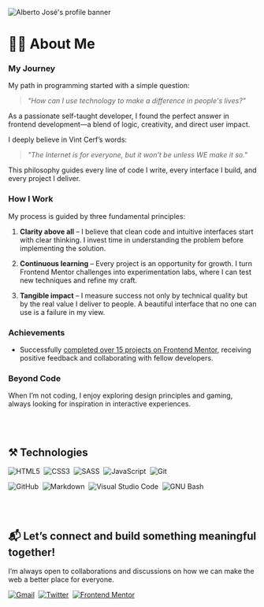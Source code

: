 ![Alberto José's profile banner](https://github.com/user-attachments/assets/7dd60bd3-40b8-44e6-b464-d135aa9e2a83)

<!-- About Me - start -->
# 👨‍💻 About Me

### My Journey

My path in programming started with a simple question: 

> *"How can I use technology to make a difference in people's lives?"* 

As a passionate self-taught developer, I found the perfect answer in frontend development—a blend of logic, creativity, and direct user impact.  

I deeply believe in Vint Cerf’s words: 

> *"The Internet is for everyone, but it won’t be unless WE make it so."* 

This philosophy guides every line of code I write, every interface I build, and every project I deliver.  

### How I Work

My process is guided by three fundamental principles:  

1. **Clarity above all** – I believe that clean code and intuitive interfaces start with clear thinking. I invest time in understanding the problem before implementing the solution.  

2. **Continuous learning** – Every project is an opportunity for growth. I turn Frontend Mentor challenges into experimentation labs, where I can test new techniques and refine my craft.  

3. **Tangible impact** – I measure success not only by technical quality but by the real value I deliver to people. A beautiful interface that no one can use is a failure in my view.

### Achievements

- Successfully [completed over 15 projects on Frontend Mentor](https://www.frontendmentor.io/profile/alberto-rj/solutions), receiving positive feedback and collaborating with fellow developers.

### Beyond Code

When I’m not coding, I enjoy exploring design principles and gaming, always looking for inspiration in interactive experiences.  

<br><br>
<!-- About Me - end -->

<!-- Technologies - start -->
## ⚒️ Technologies
   
![HTML5](https://img.shields.io/badge/HTML5-094550?style=for-the-badge&logo=html5&logoColor=white&logoSize=auto)&nbsp;
![CSS3](https://img.shields.io/badge/CSS3-094550?style=for-the-badge&logo=css3&logoColor=white&logoSize=auto)&nbsp;
![SASS](https://img.shields.io/badge/sass-094550?style=for-the-badge&logo=sass&logoColor=white&logoSize=auto)&nbsp;
![JavaScript](https://img.shields.io/badge/JavaScript-094550?style=for-the-badge&logo=javascript&logoColor=white&logoSize=auto)&nbsp;
![Git](https://img.shields.io/badge/GIT-094550?style=for-the-badge&logo=git&logoColor=white&logoSize=auto)&nbsp;

![GitHub](https://img.shields.io/badge/GITHUB-094550?style=for-the-badge&logo=github&logoColor=white&logoSize=auto)&nbsp;
![Markdown](https://img.shields.io/badge/MARKDOWN-094550?style=for-the-badge&logo=markdown&logoColor=white&logoSize=auto)&nbsp;
![Visual Studio Code](https://img.shields.io/badge/VSCode-094550?style=for-the-badge&logo=visual%20studio%20code&logoColor=white&logoSize=auto)&nbsp;
![GNU Bash](https://img.shields.io/badge/GNU%20BASH-094550?style=for-the-badge&logo=gnubash&logoColor=white&logoSize=auto)

<br><br>
<!-- Technologies - end -->

<!-- Let's Connect - start -->
## 📬 Let’s connect and build something meaningful together!

I’m always open to collaborations and discussions on how we can make the web a better place for everyone.

[![Gmail](https://img.shields.io/badge/GMAIL-094550?style=for-the-badge&logo=gmail&logoColor=white&logoSize=auto)](mailto:albertorauljose2@gmail.com)&nbsp;
[![Twitter](https://img.shields.io/badge/X-094550?style=for-the-badge&logo=x&logoColor=white&logoSize=auto)](https://twitter.com/albertorauljose)&nbsp;
[![Frontend Mentor](https://img.shields.io/badge/FRONTEND%20MENTOR-094550?style=for-the-badge&logo=frontendmentor&logoColor=white&logoSize=auto)](https://www.frontendmentor.io/profile/alberto-rj)
